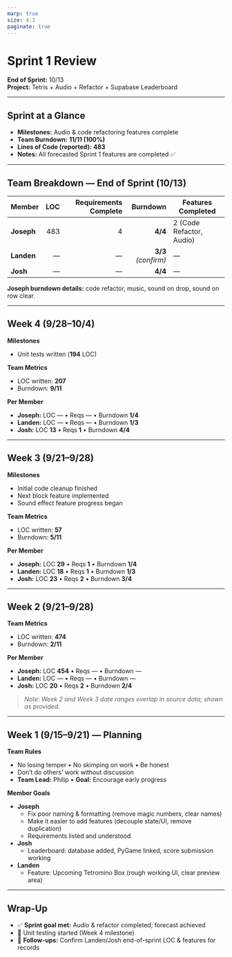```yaml
---
marp: true
size: 4:3
paginate: true
---
```


# Sprint 1 Review
**End of Sprint:** 10/13  
**Project:** Tetris + Audio + Refactor + Supabase Leaderboard

---

## Sprint at a Glance

- **Milestones:** Audio & code refactoring features complete
- **Team Burndown:** **11/11 (100%)**
- **Lines of Code (reported):** **483**
- **Notes:** All forecasted Sprint 1 features are completed ✅

---

## Team Breakdown — End of Sprint (10/13)

| Member  | LOC | Requirements Complete | Burndown | Features Completed |
|--------|-----:|-----------------------:|---------:|--------------------|
| **Joseph** | 483 | 4 | **4/4** | 2 (Code Refactor, Audio) |
| **Landen** | — | — | **3/3** *(confirm)* | — |
| **Josh**   | — | — | **4/4** | — |

**Joseph burndown details:** code refactor, music, sound on drop, sound on row clear.

---

## Week 4 (9/28–10/4)

**Milestones**
- Unit tests written (**194** LOC)

**Team Metrics**
- LOC written: **207**
- Burndown: **9/11**

**Per Member**
- **Joseph:** LOC — • Reqs — • Burndown **1/4**
- **Landen:** LOC — • Reqs — • Burndown **1/3**
- **Josh:** LOC **13** • Reqs **1** • Burndown **4/4**

---

## Week 3 (9/21–9/28)

**Milestones**
- Initial code cleanup finished  
- Next block feature implemented  
- Sound effect feature progress began

**Team Metrics**
- LOC written: **57**
- Burndown: **5/11**

**Per Member**
- **Joseph:** LOC **29** • Reqs **1** • Burndown **1/4**
- **Landen:** LOC **18** • Reqs **1** • Burndown **1/3**
- **Josh:** LOC **23** • Reqs **2** • Burndown **3/4**

---

## Week 2 (9/21–9/28)

**Team Metrics**
- LOC written: **474**
- Burndown: **2/11**

**Per Member**
- **Joseph:** LOC **454** • Reqs — • Burndown —
- **Landen:** LOC — • Reqs — • Burndown —
- **Josh:** LOC **20** • Reqs **2** • Burndown **2/4**

> *Note: Week 2 and Week 3 date ranges overlap in source data; shown as provided.*

---

## Week 1 (9/15–9/21) — Planning

**Team Rules**
- No losing temper • No skimping on work • Be honest  
- Don’t do others’ work without discussion  
- **Team Lead:** Philip • **Goal:** Encourage early progress

**Member Goals**
- **Joseph**
  - Fix poor naming & formatting (remove magic numbers, clear names)
  - Make it easier to add features (decouple state/UI, remove duplication)
  - Requirements listed and understood
- **Josh**
  - Leaderboard: database added, PyGame linked, score submission working
- **Landen**
  - Feature: Upcoming Tetromino Box (rough working UI, clear preview area)

---

## Wrap-Up

- ✅ **Sprint goal met:** Audio & refactor completed; forecast achieved  
- 🧪 Unit testing started (Week 4 milestone)  
- 📌 **Follow-ups:** Confirm Landen/Josh end-of-sprint LOC & features for records
